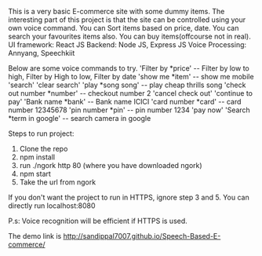 This is a very basic E-commerce site with some dummy items. The interesting part of this project is that the site can be controlled using your own voice command. You can Sort items based on price, date. You can search your favourites items also.
You can buy items(offcourse not in real).
UI framework: React JS
Backend: Node JS, Express JS
Voice Processing: Annyang, Speechkiit

Below are some voice commands to try.
'Filter by *price' -- Filter by low to high, Filter by High to low, Filter by date
'show me *item' -- show me mobile
'search'
'clear search'
'play *song song' -- play cheap thrills song
'check out number *number' -- checkout number 2
'cancel check out'
'continue to pay'
'Bank name *bank' -- Bank name ICICI
'card number *card' -- card number 12345678
'pin number *pin' -- pin number 1234
'pay now'
'Search *term in google' -- search camera in google

Steps to run project:
1. Clone the repo
2. npm install
3. run ./ngork http 80 (where you have downloaded ngork)
4. npm start
5. Take the url from ngork

If you don't want the project to run in HTTPS, ignore step 3 and 5. You can directly run localhost:8080

P.s: Voice recognition will be efficient if HTTPS is used.

The demo link is http://sandippal7007.github.io/Speech-Based-E-commerce/
